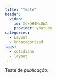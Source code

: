 ```yaml
---
title: "Teste"
header:
  video:
    id: XsxDH4HcOWA
    provider: youtube
categories:
  - Layout
  - Uncategorized
tags:
  - cotidiano
  - layout
---
```


Teste de *publicação*.
